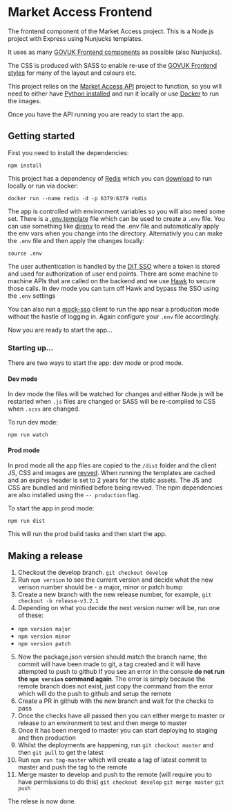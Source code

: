 # Market Access Frontend

The frontend component of the Market Access project. This is a Node.js project with Express using Nunjucks templates.

It uses as many [GOVUK Frontend components](https://design-system.service.gov.uk/components/) as possible (also Nunjucks).

The CSS is produced with SASS to enable re-use of the [GOVUK Frontend styles](https://design-system.service.gov.uk/styles/) for many of the layout and colours etc.

This project relies on the [Market Access API](https://github.com/uktrade/market-access-api) project to function, so you will need to either have [Python installed](https://www.python.org/downloads/) and run it locally or use [Docker](https://www.docker.com/get-started) to run the images.

Once you have the API running you are ready to start the app.

## Getting started

First you need to install the dependencies:
```
npm install
```

This project has a dependency of [Redis](https://redis.io/) which you can [download](https://redis.io/download) to run locally or run via docker:

```
docker run --name redis -d -p 6379:6379 redis
```

The app is controlled with environment variables so you will also need some set. There is a [.env.template](/.env.template) file which can be used to create a `.env` file. You can use something like [direnv](https://direnv.net/) to read the .env file and automatically apply the env vars when you change into the directory. Alternativly you can make the `.env` file and then apply the changes locally:
```
source .env
```

The user authentication is handled by the [DIT SSO](https://github.com/uktrade/staff-sso) where a token is stored and used for authorization of user end points. There are some machine to machine APIs that are called on the backend and we use [Hawk](https://github.com/hueniverse/hawk) to secure those calls. In dev mode you can turn off Hawk and bypass the SSO using the `.env` settings

You can also run a [mock-sso](https://github.com/uktrade/mock-sso) client to run the app near a produciton mode without the hastle of logging in. Again configure your `.env` file accordingly.

Now you are ready to start the app...

### Starting up...

There are two ways to start the app: dev mode or prod mode.

#### Dev mode

In dev mode the files will be watched for changes and either Node.js will be restarted when `.js` files are changed or SASS will be re-compiled to CSS when `.scss` are changed.

To run dev mode:
```
npm run watch
```

#### Prod mode

In prod mode all the app files are copied to the `/dist` folder and the client JS, CSS and images are [revved](https://www.stevesouders.com/blog/2008/08/23/revving-filenames-dont-use-querystring/). When running the templates are cached and an expires header is set to 2 years for the static assets. The JS and CSS are bundled and minified before being revved. The npm dependencies are also installed using the `-- production` flag.

To start the app in prod mode:

```
npm run dist
```

This will run the prod build tasks and then start the app.


## Making a release

1.	Checkout the develop branch. `git checkout develop`
2. Run `npm version` to see the current version and decide what the new verison number should be - a major, minor or patch bump
3. Create a new branch with the new release number, for example, `git checkout -b release-v3.2.1`
4. Depending on what you decide the next version numer will be, run one of these:
  - `npm version major`
  - `npm version minor`
  - `npm version patch`
5. Now the package.json version should match the branch name, the commit will have been made to git, a tag created and it will have attempted to push to github
   If you see an error in the console **do not run the `npm version` command again**. The error is simply because the remote branch does not exist, just copy the command from the error which will do the push to github and setup the remote
6. Create a PR in github with the new branch and wait for the checks to pass
7. Once the checks have all passed then you can either merge to master or release to an environment to test and then merge to master
8. Once it has been merged to master you can start deploying to staging and then production
9. Whilst the deployments are happening, run `git checkout master` and then `git pull` to get the latest
10. Run `npm run tag-master` which will create a tag of latest commit to master and push the tag to the remote
11. Merge master to develop and push to the remote (will require you to have permissions to do this)
	`git checkout develop`
	`git merge master`
	`git push`

The relese is now done.
